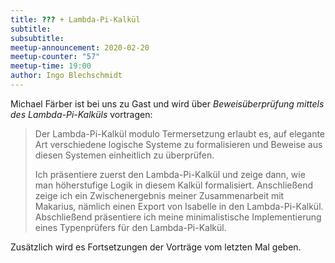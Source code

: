 ```yaml
---
title: ??? + Lambda-Pi-Kalkül
subtitle:
subsubtitle:
meetup-announcement: 2020-02-20
meetup-counter: "57"
meetup-time: 19:00
author: Ingo Blechschmidt
---
```


Michael Färber ist bei uns zu Gast und wird über *Beweisüberprüfung mittels des
Lambda-Pi-Kalküls* vortragen:

> Der Lambda-Pi-Kalkül modulo Termersetzung erlaubt es, auf elegante Art
> verschiedene logische Systeme zu formalisieren und Beweise aus diesen Systemen
> einheitlich zu überprüfen.
> 
> Ich präsentiere zuerst den Lambda-Pi-Kalkül und zeige dann, wie man
> höherstufige Logik in diesem Kalkül formalisiert. Anschließend zeige ich ein
> Zwischenergebnis meiner Zusammenarbeit mit Makarius, nämlich einen Export von
> Isabelle in den Lambda-Pi-Kalkül. Abschließend präsentiere ich meine
> minimalistische Implementierung eines Typenprüfers für den Lambda-Pi-Kalkül.

Zusätzlich wird es Fortsetzungen der Vorträge vom letzten Mal geben.
